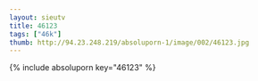 ```yaml
--- 
layout: sieutv
title: 46123
tags: ["46k"]
thumb: http://94.23.248.219/absoluporn-1/image/002/46123.jpg
---
```

{% include absoluporn key="46123" %} 
